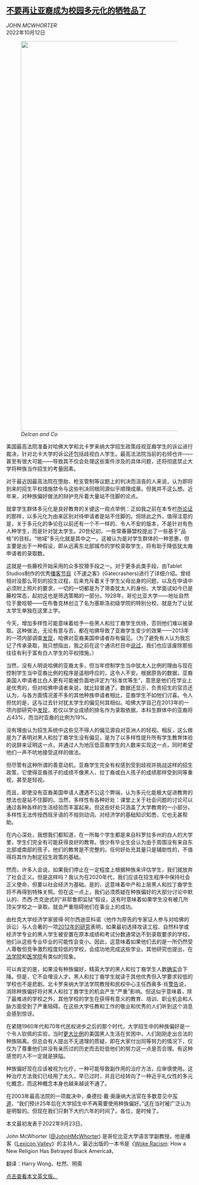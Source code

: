 <!--1665569222000-->
[不要再让亚裔成为校园多元化的牺牲品了](https://cn.nytimes.com/opinion/20221012/race-admissions/)
------

<address>JOHN MCWHORTER</address><time pudate="2022-10-12 05:57:02" datetime="2022-10-12 05:57:02">2022年10月12日</time><figure><img src="https://images.weserv.nl/?url=static01.nyt.com/images/2022/09/24/opinion/23mcwhorter-image/23mcwhorter-image-master1050.jpg" width="1050" height="1050"><figcaption> <cite>Delcan and Co</cite></figcaption></figure><section><p>美国最高法院准备对哈佛大学和北卡罗来纳大学招生政策歧视亚裔学生的诉讼进行裁决，针对北卡大学的诉讼还包括歧视白人学生。最高法法院当前的右倾也许——甚至有很大可能——导致其不仅会处理这些案件涉及的具体问题，还将彻底禁止大学将种族当作招生的考量因素。</p><p>对于最近因最高法院在堕胎、枪支管制等议题上的判决而沮丧的人来说，认为即将到来的招生平权措施禁令与这些判决同根同源似乎顺理成章。但我并不这么想。近年来，对种族偏好做法的辩护充斥着大量站不住脚的论点。</p><p>就拿学生群体多元化是良好教育的关键这一观点举例：正如我之前在本专栏<a href="https://www.nytimes.com/2022/01/28/opinion/affirmative-action.html" title="Link: https://www.nytimes.com/2022/01/28/opinion/affirmative-action.html">所论证</a>的那样，以多元化为由来区别对待申请者是站不住脚的。但除此之外，值得注意的是，关于多元化的争论在以前还有一个不一样的、令人不安的版本，不是针对有色人种学生，而是针对犹太学生。20世纪初，一些常春藤盟校提出了一些基于“品格”的目标。“地域”多元化就是其中之一。这被认为是对学生群体的一种恩惠，但主要是出于一种假设，即从远离东北部城市的学校录取学生，将有助于降低犹太裔申请者的录取数。</p><p>这就是一些藤校开始采用的众多狡猾手段之一。对于更多此类手段，由Tablet Studios制作的优秀<a rel="noopener noreferrer" target="_blank" href="https://soundcloud.com/tablet-podcasts/sets/tablet-ivy-league-podcast/s-iQ1dVTDr6Fs?utm_source=clipboard&utm_medium=text&utm_campaign=social_sharing">播客节目</a>《不速之客》(Gatecrashers)进行了详细介绍。曾经相对没那么苛刻的招生过程，后来充斥着关于学生父母出身的问题，以及在申请中必须附上照片的要求，一切的一切都是为了筛查犹太人的身份。大学面试如今已是藤校常态，起初这也是筛选策略的一部分。1928年，哥伦比亚大学——地址自然位于曼哈顿——在布鲁克林创立了名为塞斯洛初级学院的特别分校，就是为了让犹太学生单独在这里上学。</p><p>今天，增加多样性可能意味着给予一些黑人和拉丁裔学生优待，否则他们难以被录取。这种做法，无论有意与否，都在哈佛导致了亚裔学生变少的效果——2013年的一项内部调查<a href="https://www.nytimes.com/2018/06/15/us/harvard-asian-enrollment-applicants.html">发现</a>，哈佛对亚裔美国申请者存有偏见。（为了避免有人认为我忘记了传承录取，我只想指出，我之前在这个通讯栏目中<a href="https://www.nytimes.com/2022/02/01/opinion/affirmative-action.html">说过</a>，我们也应该废除那些往往有利于富有白人学生的平权措施。）</p><p>当然，没有人明说哈佛的亚裔太多，但当年控制学生当中犹太人比例的理由与现在控制学生当中亚裔比例的程序是遥相呼应的，这令人不安。根据原告的数据，亚裔美国人申请者比白人更有可能被负面地评定为“标准优等生”，意思是他们在学业上是优秀的，但对哈佛申请者来说，就比较普通了。数据还显示，负责招生的官员还认为，与各方面情况差不多的其他种族申请者相比，亚裔学生不如他们讨喜。令人担忧的是，这与过去针对犹太学生的偏见何其相似。哈佛大学自己在2013年的一项内部研究中<a rel="noopener noreferrer" target="_blank" href="https://www.thecrimson.com/article/2018/6/15/admissions-internal-report/">发现</a>，若仅以学业成绩的排名作为录取依据，本科生群体中的亚裔将占43%，而当时亚裔的比例为19%。</p><p>没有理由认为招生系统中这些见不得人的偏见源自对亚洲人的轻视。相反，这么做是为了表明对黑人和拉丁裔学生没有偏见，是为了以多样性提升所有学生教育体验的说辞来证明这一点，并通过人为地压低亚裔学生的人数来实现这一点，同时希望他们一声不吭地接受这样的做法。</p><p>但尽管有这种所谓的善意动机，亚裔学生完全有权感到受到歧视并挑战这样的招生政策，它使得亚裔孩子的成绩不像黑人、拉丁裔或白人孩子的成绩那样受到同等重视，甚至是轻视。</p><p>而且，即使没有亚裔美国申请人遭遇不公这个弊端，认为多元化能极大促进教育的想法也是站不住脚的。当然，多样性有各种好处：课堂上关于社会问题的讨论可以通过各种各样的生活经验而丰富起来。但这些好处只涵盖了大学教育的一小部分。多样性无法传授西班牙语的不规则动词。对经济学的基础知识知悉，它也无甚帮助。</p><p>在内心深处，我想我们都知道，在一所每个学生都是来自科罗拉多州的白人的大学里，学生们完全有可能获得良好的教育。很少有毕业生会认为由于周围没有来自东北部或南部的孩子，他们的教育是不完整的。任何好处充其量只是辅助性的，不值得将其作为制定招生政策的基础。</p><p>然而，许多人会说，如果我们停止在一定程度上根据种族来评估学生，我们就放弃了社会正义。但是这样吗？我认为在2020年代，我们应该在招生程序中保持社会正义使命，但要以社会经济为基础。是的，这意味着中产和上层黑人和拉丁裔学生将不再得到特殊关照。但在这一点上，我们必须质疑在种族偏好的大部分讨论中默认的、杰西·杰克逊式的“非耶鲁即监狱”假设，这有时意味着如果学生没有被几所顶尖学校之一录取，就会严重阻碍他们在事业上的成功。</p><p>由杜克大学经济学家彼得·阿尔西迪亚科诺（他作为原告的专家证人参与对哈佛的诉讼）与人合著的一项<a rel="noopener noreferrer" target="_blank" href="http://public.econ.duke.edu/~psarcidi/grades_4.0.pdf" title="Link: http://public.econ.duke.edu/~psarcidi/grades_4.0.pdf">2012年的研究</a>表明，如果最初选择攻读工程、自然科学或经济学专业的黑人学生被安置在原本成绩和考试分数通常达不到录取要求的学校，他们从这些专业毕业的可能性会变小。因此，这意味着如果他们去的是一所仍然受人尊敬但竞争激烈程度较低的学校，会成功地完成这些学业。其他研究也提出，在<a rel="noopener noreferrer" target="_blank" href="https://www.theatlantic.com/national/archive/2012/10/the-painful-truth-about-affirmative-action/263122/">法学院</a>和<a rel="noopener noreferrer" target="_blank" href="https://philpapers.org/rec/SANAAI-3">医学院</a>有类似的现象。</p><p>可以肯定的是，如果没有种族偏好，精英大学的黑人和拉丁裔学生人数<a href="https://www.nytimes.com/2022/08/26/us/affirmative-action-admissions-supreme-court.html">确实</a>会下降。但是，它不会埋没人才。黑人和拉丁裔学生就读于其他优秀但入学要求较低的学校也不是悲剧。北卡罗来纳大学法学院教授和民权中心主任西奥多·肖<a rel="noopener noreferrer" target="_blank" href="https://www.theguardian.com/us-news/2022/aug/02/supreme-court-affirmative-action-harvard">警告</a>说，消除种族偏好将对黑人和拉丁裔学生的机会产生“严重”影响。但这似乎意味着，除了最难进的学校之外，其他学校的学生在获得有意义的教育、培训、职业机会和人脉方面受到了严重阻碍。在这些大学任教和工作的敬业和优秀的人们听到这个消息会感到惊讶。</p><p>在紧随1960年代和70年代民权进步之后的那个时代，大学招生中的种族偏好是一个令人钦佩的实验，当时<a rel="noopener noreferrer" target="_blank" href="https://www.census.gov/library/stories/2020/09/poverty-rates-for-blacks-and-hispanics-reached-historic-lows-in-2019.html">更大比例</a>的美国黑人生活在贫困中，人们刚刚走出合法的种族隔离。但总会有人提出不无道理的质疑，即在大家付出同等努力的情况下，仅仅为了尊重他们并没有亲历过的历史而去贬低他们的努力这一点是否合理。有这种感觉的人不一定就是狭隘。</p><p>种族偏好现在应该被视为化疗，一种可能导致副作用的治疗方法，应审慎使用。这种治疗方法我们已经用了太久，早已过时，并且已经转向了一种近乎礼仪性的多元化概念，而这种概念本身也越来越说不通了。</p><p>在2003年最高法院的一项裁决中，桑德拉·戴·奥康纳大法官在多数意见中<a rel="noopener noreferrer" target="_blank" href="https://www.law.cornell.edu/supct/html/02-241.ZO.html">写道</a>，“我们预计25年后在大学招生中不再需要使用种族偏好。”这在当时被广泛认为是明智的。但现在我们只剩下大约六年的时间了。各位，是时候了。</p></section><footer><p>本文最初发表于2022年9月23日。</p><p>John McWhorter (<a rel="nofollow" target="_blank" href="https://twitter.com/JohnHMcWhorter">@JohnHMcWhorter</a>) 是哥伦比亚大学语言学副教授。他是播客《<a rel="nofollow" target="_blank" href="https://www.booksmartstudios.org/s/lexicon-valley">Lexicon Valley</a>》的主持人，最近出版的一本书是《<a rel="nofollow" target="_blank" href="https://www.penguinrandomhouse.com/books/696856/woke-racism-by-john-mcwhorter/">Woke Racism</a>: How a New Religion Has Betrayed Black America》。</p><p>翻译：Harry Wong、杜然、明斋</p><p><a rel="nofollow" target="_blank" href="https://www.nytimes.com/2022/09/23/opinion/race-admissions.html">点击查看本文英文版。</a></p></footer>
